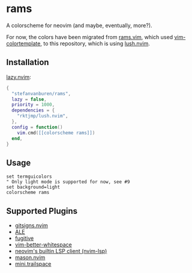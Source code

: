 # rams

A colorscheme for neovim (and maybe, eventually, more?).

For now, the colors have been migrated from [rams.vim](https://github.com/stefanvanburen/rams.vim),
which used [vim-colortemplate](https://github.com/lifepillar/vim-colortemplate),
to this repository,
which is using [lush.nvim](https://github.com/rktjmp/lush.nvim).

## Installation

[lazy.nvim](https://github.com/folke/lazy.nvim):

```lua
{
  "stefanvanburen/rams",
  lazy = false,
  priority = 1000,
  dependencies = {
    "rktjmp/lush.nvim",
  },
  config = function()
    vim.cmd([[colorscheme rams]])
  end,
}
```

## Usage

```vim
set termguicolors
" Only light mode is supported for now, see #9
set background=light
colorscheme rams
```

## Supported Plugins

* [gitsigns.nvim](https://github.com/lewis6991/gitsigns.nvim)
* [ALE](https://github.com/dense-analysis/ale)
* [fugitive](https://github.com/tpope/vim-fugitive)
* [vim-better-whitespace](https://github.com/ntpeters/vim-better-whitespace)
* [neovim's builtin LSP client (nvim-lsp)](https://neovim.io/doc/user/lsp.html)
* [mason.nvim](https://github.com/williamboman/mason.nvim)
* [mini.trailspace](https://github.com/echasnovski/mini.nvim#minitrailspace)
